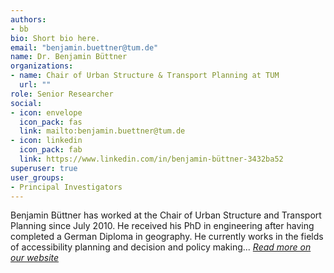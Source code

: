 ```yaml
---
authors:
- bb
bio: Short bio here.
email: "benjamin.buettner@tum.de"
name: Dr. Benjamin Büttner
organizations:
- name: Chair of Urban Structure & Transport Planning at TUM
  url: ""
role: Senior Researcher
social:
- icon: envelope
  icon_pack: fas
  link: mailto:benjamin.buettner@tum.de
- icon: linkedin
  icon_pack: fab
  link: https://www.linkedin.com/in/benjamin-büttner-3432ba52
superuser: true
user_groups:
- Principal Investigators
---
```


Benjamin Büttner has worked at the Chair of Urban Structure and Transport Planning since July 2010. He received his PhD in engineering after having completed a German Diploma in geography. He currently works in the fields of accessibility planning and decision and policy making... [*Read more on our website*](https://www.bgu.tum.de/en/sv/team/dr-ing-benjamin-buettner/) 



